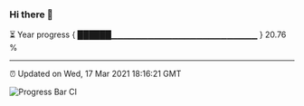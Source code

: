 ### Hi there 👋

⏳ Year progress { ██████▁▁▁▁▁▁▁▁▁▁▁▁▁▁▁▁▁▁▁▁▁▁▁▁ } 20.76 %

---

⏰ Updated on Wed, 17 Mar 2021 18:16:21 GMT

![Progress Bar CI](https://github.com/liununu/liununu/workflows/Progress%20Bar%20CI/badge.svg)
